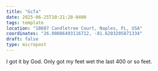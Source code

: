 ```yaml
---
title: "Gcfa"
date: 2025-06-25T10:21:28-0400
tags: template
location: "18607 Candletree Court, Naples, FL, USA"
coordinates: "26.00086493116712, -81.6203205871334"
draft: false
type: micropost
---
```

I got it by God. Only got my feet wet the last 400 or so feet. 